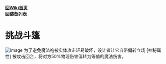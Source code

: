 [**回Wiki首页**](../README.md)   
[**回装备列表**](../README.md)   
# 挑战斗篷
![image](https://user-images.githubusercontent.com/35645329/193892124-6892cdce-1c1b-4f7b-b7d0-27cc31cf27a7.png) 为了避免魔法袍被实体攻击轻易破坏，设计者让它自带偏转立场
\[神秘属性] 被攻击回合，将对方50%物理伤害偏转为等值的魔法伤害。
